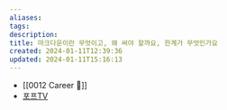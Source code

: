 ```yaml
---
aliases: 
tags: 
description:
title: 마크다운이란 무엇이고, 왜 써야 할까요, 한계가 무엇인가요
created: 2024-01-11T12:39:36
updated: 2024-01-11T15:16:13
---
```

- [[0012 Career 💼]]
- [포프TV](https://youtu.be/8z2SRtYpJuQ?feature=shared)
